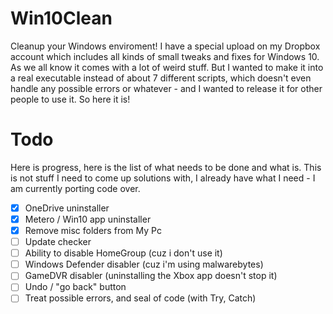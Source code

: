 # Win10Clean
Cleanup your Windows enviroment!
I have a special upload on my Dropbox account which includes all kinds of small tweaks and fixes for Windows 10. As we all know it comes with a lot of weird stuff.
But I wanted to make it into a real executable instead of about 7 different scripts, which doesn't even handle any possible errors or whatever - and I wanted to release it for other people to use it. So here it is!

# Todo
Here is progress, here is the list of what needs to be done and what is. This is not stuff I need to come up solutions with, I already have what I need - I am currently porting code over.
- [x] OneDrive uninstaller
- [x] Metero / Win10 app uninstaller
- [x] Remove misc folders from My Pc
- [ ] Update checker
- [ ] Ability to disable HomeGroup (cuz i don't use it)
- [ ] Windows Defender disabler (cuz i'm using malwarebytes)
- [ ] GameDVR disabler (uninstalling the Xbox app doesn't stop it)
- [ ] Undo / "go back" button
- [ ] Treat possible errors, and seal of code (with Try, Catch)
